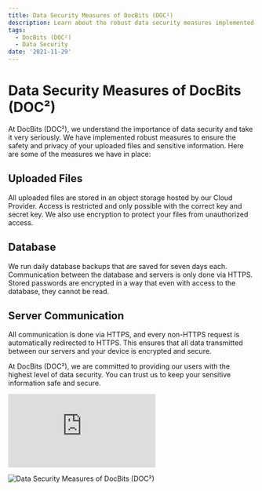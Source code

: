 ```yaml
---
title: Data Security Measures of DocBits (DOC²)
description: Learn about the robust data security measures implemented by DocBits (DOC²) to ensure the safety and privacy of your uploaded files and sensitive information.
tags:
  - DocBits (DOC²)
  - Data Security
date: '2021-11-29'
---
```


# Data Security Measures of DocBits (DOC²)

At DocBits (DOC²), we understand the importance of data security and take it very seriously. We have implemented robust measures to ensure the safety and privacy of your uploaded files and sensitive information. Here are some of the measures we have in place:

## Uploaded Files

All uploaded files are stored in an object storage hosted by our Cloud Provider. Access is restricted and only possible with the correct key and secret key. We also use encryption to protect your files from unauthorized access.

## Database

We run daily database backups that are saved for seven days each. Communication between the database and servers is only done via HTTPS. Stored passwords are encrypted in a way that even with access to the database, they cannot be read.

## Server Communication

All communication is done via HTTPS, and every non-HTTPS request is automatically redirected to HTTPS. This ensures that all data transmitted between our servers and your device is encrypted and secure.

At DocBits (DOC²), we are committed to providing our users with the highest level of data security. You can trust us to keep your sensitive information safe and secure. 

<div class='video-container'>
  <iframe src="https://www.youtube.com/embed/VIDEO_ID" frameborder="0" allowfullscreen></iframe>
</div>

![Data Security Measures of DocBits (DOC²)](/path/to/image.jpg "Data Security Measures of DocBits (DOC²)")
